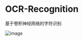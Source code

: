 # OCR-Recognition
基于卷积神经网络的字符识别

![image](https://github.com/18279406017/OCR-Recognition/blob/master/figure/Figure_1.png)
